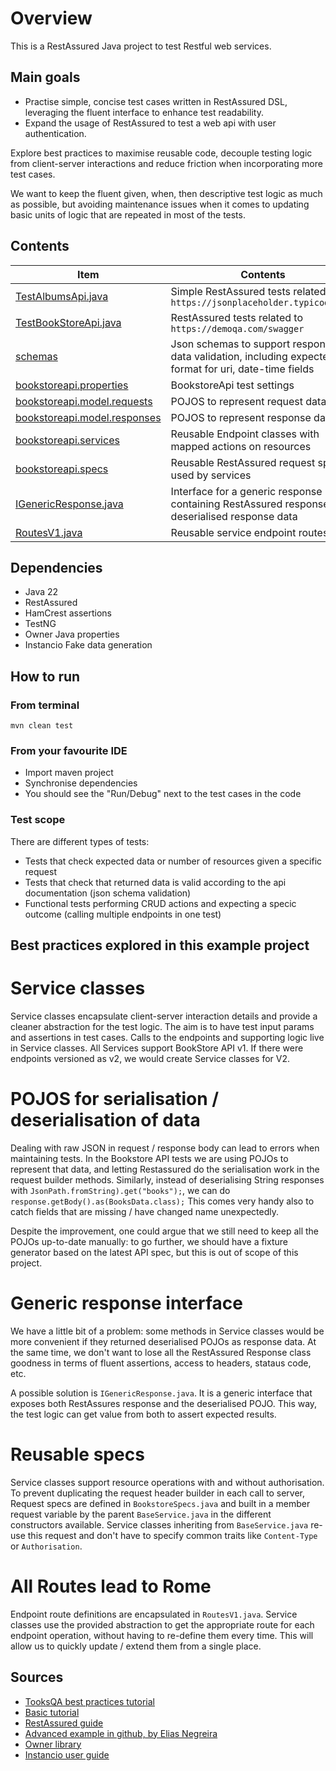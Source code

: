 # Overview

This is a RestAssured Java project to test Restful web services.

## Main goals
* Practise simple, concise test cases written in RestAssured DSL, leveraging the fluent interface to enhance test readability. 
* Expand the usage of RestAssured to test a web api with user authentication. 

Explore best practices to maximise reusable code, decouple testing logic from client-server interactions and reduce friction when incorporating more test cases.

We want to keep the fluent given, when, then descriptive test logic as much as possible, but avoiding maintenance issues when it comes to updating basic units of logic that are repeated in most of the tests.


## Contents


| **Item** | **Contents** |
| ---        | ---          |
|   [TestAlbumsApi.java](src/test/java/io/github/allioli/TestAlbumsApi.java) |    Simple RestAssured tests related to `https://jsonplaceholder.typicode.com`    |
|   [TestBookStoreApi.java](src/test/java/io/github/allioli/TestBookStoreApi.java) |   RestAssured tests related to `https://demoqa.com/swagger`    |
|   [schemas](src/test/resources/schemas/) |     Json schemas to support response data validation, including expected format for uri, date-time fields       |
|   [bookstoreapi.properties](src/test/resources/bookstoreapi.properties) |   BookstoreApi test settings      |
|   [bookstoreapi.model.requests](src/test/java/io/github/allioli/bookstoreapi/model/requests/) |   POJOS to represent request data        |
|   [bookstoreapi.model.responses](src/test/java/io/github/allioli/bookstoreapi/model/responses/) |   POJOS to represent response data        |
|   [bookstoreapi.services](src/test/java/io/github/allioli/bookstoreapi/services/) |   Reusable Endpoint classes with mapped actions on resources        |
|   [bookstoreapi.specs](src/test/java/io/github/allioli/bookstoreapi/specs/) |   Reusable RestAssured request specs used by services        |
|   [IGenericResponse.java](src/test/java/io/github/allioli/bookstoreapi/IGenericResponse.java) |   Interface for a generic response containing RestAssured response and deserialised response data        |
|   [RoutesV1.java](src/test/java/io/github/allioli/bookstoreapi/RoutesV1.java) |   Reusable service endpoint routes        |

## Dependencies

- Java 22
- RestAssured
- HamCrest assertions
- TestNG
- Owner Java properties
- Instancio Fake data generation

## How to run
### From terminal
`mvn clean test`
### From your favourite IDE
- Import maven project
- Synchronise dependencies
- You should see the "Run/Debug" next to the test cases in the code

### Test scope
There are different types of tests:
* Tests that check expected data or number of resources given a specific request
* Tests that check that returned data is valid according to the api documentation (json schema validation)
* Functional tests performing CRUD actions and expecting a specic outcome (calling multiple endpoints in one test)
 

## Best practices explored in this example project

# Service classes 
Service classes encapsulate client-server interaction details and provide a cleaner abstraction for the test logic. The aim is to have test input params and assertions in test cases. Calls to the endpoints and supporting logic live in Service classes. All Services support BookStore API v1. If there were endpoints versioned as v2, we would create Service classes for V2.

# POJOS for serialisation / deserialisation of data
Dealing with raw JSON in request / response body can lead to errors when maintaining tests. In the Bookstore API tests we are using POJOs to represent that data, and letting Restassured do the serialisation work in the request builder methods. Similarly, instead of deserialising String responses with `JsonPath.fromString).get("books");`, we can do `response.getBody().as(BooksData.class);` This comes very handy also to catch fields that are missing / have changed name unexpectedly.

Despite the improvement, one could argue that we still need to keep all the POJOs up-to-date manually: to go further, we should have a fixture generator based on the latest API spec, but this is out of scope of this project.

# Generic response interface
We have a little bit of a problem: some methods in Service classes would be more convenient if they returned deserialised POJOs as response data. At the same time, we don't want to lose all the RestAssured Response class goodness in terms of fluent assertions, access to headers, stataus code, etc.

A possible solution is `IGenericResponse.java`. It is a generic interface that exposes both RestAssures response and the deserialised POJO. This way, the test logic can get value from both to assert expected results.

# Reusable specs
Service classes support resource operations with and without authorisation. To prevent duplicating the request header builder in each call to server, Request specs are defined in `BookstoreSpecs.java` and built in a member request variable by the parent `BaseService.java` in the different constructors available. Service classes inheriting from `BaseService.java` re-use this request and don't have to specify common traits like `Content-Type` or `Authorisation`.


# All Routes lead to Rome
Endpoint route definitions are encapsulated in `RoutesV1.java`. Service classes use the provided abstraction to get the appropriate route for each endpoint operation, without having to re-define them every time. This will allow us to quickly update / extend them from a single place.

 

## Sources
* [TooksQA best practices tutorial](https://www.toolsqa.com/rest-assured/api-documentation/)
* [Basic tutorial](hhttps://naodeng.medium.com/rest-assured-tutorial-building-a-rest-assured-interface-automation-test-program-from-0-to-1-aa8c3f98c6d2)
* [RestAssured guide](https://www.baeldung.com/rest-assured-tutorial)
* [Advanced example in github, by Elias Negreira](https://github.com/eliasnogueira/restassured-complete-basic-example/tree/main)
* [Owner library](https://matteobaccan.github.io/owner/)
* [Instancio user guide](https://www.instancio.org/user-guide/)







